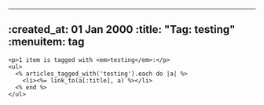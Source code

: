 ----- 
:created_at: 01 Jan 2000
:title: "Tag: testing"
:menuitem: tag
-----

    <p>1 item is tagged with <em>testing</em>:</p>
    <ul>
      <% articles_tagged_with('testing').each do |a| %>
        <li><%= link_to(a[:title], a) %></li>   
      <% end %>
    </ul>
  
